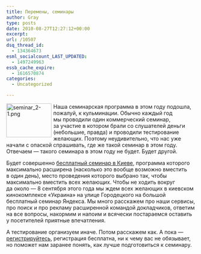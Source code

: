 ```yaml
---
title: Перемены, семинары
author: Gray
type: posts
date: 2010-08-27T12:27:12+00:00
excerpt:
url: /10507
dsq_thread_id:
  - 134364673
esml_socialcount_LAST_UPDATED:
  - 1497249963
essb_cache_expire:
  - 1616570874
categories:
  - Uncategorized

---
```








<img src="https://i1.wp.com/forumimg.net/blog/seminar_2-1.png?resize=120%2C90" width="120" height="90" alt="seminar_2-1.png" style="float:left; margin-right:5px; margin-bottom:5px;" data-recalc-dims="1" /> 

Наша семинарская программа в&nbsp;этом году подошла, пожалуй, к&nbsp;кульминации. Обычно каждый год мы&nbsp;проводили один коммерческий семинар, за&nbsp;участие в&nbsp;котором брали со&nbsp;слушателей деньги (небольшие, правда) и&nbsp;проводили тестирование желающих. Поэтому неудивительно, что нас уже начали с&nbsp;опаской спрашивать, где&nbsp;же такой семинар в&nbsp;этом году. Отвечаем&nbsp;&mdash; такого семинара в&nbsp;этом году не&nbsp;будет. Будет другой.

Будет совершенно <a href="http://advertising.yandex.ru/advertiser/education/kiev.xml" target="_blank">бесплатный семинар в&nbsp;Киеве</a>, программа которого максимально расширена (насколько это вообще возможно вместить в&nbsp;один день), место проведения которого выбрано так, чтобы максимально вместить всех желающих. Чтобы не&nbsp;ходить вокруг да&nbsp;около&nbsp;&mdash; 8&nbsp;сентября этого года мы&nbsp;ждем всех желающих в&nbsp;киевском кинокомплексе &laquo;Украина&raquo; на&nbsp;улице Городецкого на&nbsp;большой бесплатный семинар Яндекса. Мы&nbsp;много расскажем про наши сервисы, про поиск и&nbsp;про рекламу расширенной командой докладчиков, ответим на&nbsp;все вопросы, накормим и&nbsp;напоим и&nbsp;всячески постараемся оставить у&nbsp;посетителей приятные впечатления.

А&nbsp;тестирование организуем иначе. Потом расскажем как. А&nbsp;пока&nbsp;&mdash; <a href="http://advertising.yandex.ru/advertiser/education/kiev.xml" target="_blank">регистрируйтесь</a>, регистрация бесплатна, ни&nbsp;к&nbsp;чему вас не&nbsp;обязывает, но&nbsp;поможет нам заранее понять, как лучше подготовиться к&nbsp;семинару.
